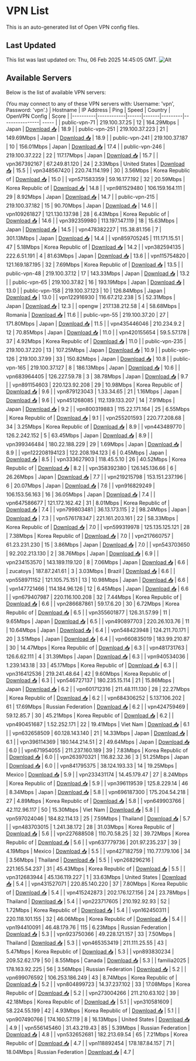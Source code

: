 # VPN List

This is an auto-generated list of Open VPN config files.

## Last Updated

This list was last updated on: Thu, 06 Feb 2025 14:45:05 GMT.
![Alt](https://repobeats.axiom.co/api/embed/186b98318ef1479477931607c1ad7d823f12451f.svg "Repobeats analytics image")

## Available Servers

Below is the list of available VPN servers:

(You may connect to any of these VPN servers with: Username: 'vpn', Password: 'vpn'.)
| Hostname | IP Address | Ping | Speed | Country | OpenVPN Config | Score |
|----------|------------|------|-------|---------|----------------| ----- |
| public-vpn-71 | 219.100.37.25 | 12 | 164.29Mbps | Japan | [Download 📥](./configs/server_0_JP.ovpn) | 18.9 |
| public-vpn-251 | 219.100.37.223 | 21 | 149.69Mbps | Japan | [Download 📥](./configs/server_1_JP.ovpn) | 18.9 |
| public-vpn-241 | 219.100.37.187 | 10 | 156.01Mbps | Japan | [Download 📥](./configs/server_2_JP.ovpn) | 17.4 |
| public-vpn-246 | 219.100.37.222 | 22 | 117.17Mbps | Japan | [Download 📥](./configs/server_3_JP.ovpn) | 15.7 |
| vpn367392167 | 67.249.81.120 | 24 | 2.33Mbps | United States | [Download 📥](./configs/server_4_US.ovpn) | 15.5 |
| vpn348567420 | 220.74.114.199 | 30 | 3.56Mbps | Korea Republic of | [Download 📥](./configs/server_5_KR.ovpn) | 15.0 |
| vpn571583359 | 59.16.177.192 | 32 | 20.59Mbps | Korea Republic of | [Download 📥](./configs/server_6_KR.ovpn) | 14.8 |
| vpn981529480 | 106.159.164.111 | 29 | 8.92Mbps | Japan | [Download 📥](./configs/server_7_JP.ovpn) | 14.7 |
| public-vpn-215 | 219.100.37.182 | 15 | 90.70Mbps | Japan | [Download 📥](./configs/server_8_JP.ovpn) | 14.6 |
| vpn109261827 | 121.130.137.98 | 28 | 6.43Mbps | Korea Republic of | [Download 📥](./configs/server_9_KR.ovpn) | 14.6 |
| vpn392359980 | 113.197.147.119 | 18 | 15.63Mbps | Japan | [Download 📥](./configs/server_10_JP.ovpn) | 14.5 |
| vpn478382227 | 115.38.81.156 | 7 | 301.13Mbps | Japan | [Download 📥](./configs/server_11_JP.ovpn) | 14.4 |
| vpn859705245 | 111.171.15.51 | 47 | 5.18Mbps | Korea Republic of | [Download 📥](./configs/server_12_KR.ovpn) | 14.2 |
| vpn382594135 | 222.6.51.191 | 4 | 81.63Mbps | Japan | [Download 📥](./configs/server_13_JP.ovpn) | 13.6 |
| vpn115754820 | 121.169.187.195 | 32 | 7.69Mbps | Korea Republic of | [Download 📥](./configs/server_14_KR.ovpn) | 13.5 |
| public-vpn-48 | 219.100.37.12 | 17 | 143.33Mbps | Japan | [Download 📥](./configs/server_15_JP.ovpn) | 13.2 |
| public-vpn-65 | 219.100.37.82 | 16 | 193.19Mbps | Japan | [Download 📥](./configs/server_16_JP.ovpn) | 13.0 |
| public-vpn-158 | 219.100.37.123 | 10 | 126.84Mbps | Japan | [Download 📥](./configs/server_17_JP.ovpn) | 13.0 |
| vpn122916930 | 116.67.212.238 | 5 | 52.31Mbps | Japan | [Download 📥](./configs/server_18_JP.ovpn) | 12.3 |
| opengw | 217.138.212.58 | 4 | 58.68Mbps | Romania | [Download 📥](./configs/server_19_RO.ovpn) | 11.6 |
| public-vpn-55 | 219.100.37.20 | 27 | 171.80Mbps | Japan | [Download 📥](./configs/server_20_JP.ovpn) | 11.5 |
| vpn435446046 | 210.234.9.2 | 12 | 70.85Mbps | Japan | [Download 📥](./configs/server_21_JP.ovpn) | 11.0 |
| vpn420155654 | 59.5.57.178 | 37 | 4.92Mbps | Korea Republic of | [Download 📥](./configs/server_22_KR.ovpn) | 11.0 |
| public-vpn-235 | 219.100.37.220 | 13 | 107.25Mbps | Japan | [Download 📥](./configs/server_23_JP.ovpn) | 10.9 |
| public-vpn-126 | 219.100.37.99 | 33 | 150.82Mbps | Japan | [Download 📥](./configs/server_24_JP.ovpn) | 10.8 |
| public-vpn-165 | 219.100.37.127 | 8 | 186.13Mbps | Japan | [Download 📥](./configs/server_25_JP.ovpn) | 10.6 |
| vpn683964405 | 126.227.59.78 | 3 | 38.78Mbps | Japan | [Download 📥](./configs/server_26_JP.ovpn) | 9.7 |
| vpn891154603 | 220.123.92.208 | 29 | 10.98Mbps | Korea Republic of | [Download 📥](./configs/server_27_KR.ovpn) | 9.6 |
| vpn879123043 | 1.33.34.65 | 21 | 1.16Mbps | Japan | [Download 📥](./configs/server_28_JP.ovpn) | 9.6 |
| vpn451268085 | 112.139.133.207 | 14 | 7.91Mbps | Japan | [Download 📥](./configs/server_29_JP.ovpn) | 9.2 |
| vpn800319883 | 115.22.171.164 | 25 | 6.55Mbps | Korea Republic of | [Download 📥](./configs/server_30_KR.ovpn) | 9.1 |
| vpn255201593 | 220.77.208.68 | 34 | 3.25Mbps | Korea Republic of | [Download 📥](./configs/server_31_KR.ovpn) | 8.9 |
| vpn443489770 | 126.2.242.152 | 5 | 63.45Mbps | Japan | [Download 📥](./configs/server_32_JP.ovpn) | 8.9 |
| vpn399346484 | 180.22.188.229 | 29 | 1.69Mbps | Japan | [Download 📥](./configs/server_33_JP.ovpn) | 8.9 |
| vpn122208194123 | 122.208.194.123 | 6 | 0.45Mbps | Japan | [Download 📥](./configs/server_34_JP.ovpn) | 8.5 |
| vpn333627903 | 118.45.5.10 | 26 | 40.52Mbps | Korea Republic of | [Download 📥](./configs/server_35_KR.ovpn) | 8.2 |
| vpn358392380 | 126.145.136.66 | 6 | 26.26Mbps | Japan | [Download 📥](./configs/server_36_JP.ovpn) | 7.7 |
| vpn219215798 | 153.151.237.196 | 6 | 20.07Mbps | Japan | [Download 📥](./configs/server_37_JP.ovpn) | 7.6 |
| vpn916829249 | 106.153.56.163 | 16 | 36.05Mbps | Japan | [Download 📥](./configs/server_38_JP.ovpn) | 7.4 |
| vpn647586677 | 121.172.162.42 | 31 | 8.01Mbps | Korea Republic of | [Download 📥](./configs/server_39_KR.ovpn) | 7.4 |
| vpn799803481 | 36.13.173.115 | 2 | 98.24Mbps | Japan | [Download 📥](./configs/server_40_JP.ovpn) | 7.3 |
| vpn576178347 | 221.161.203.161 | 22 | 58.33Mbps | Korea Republic of | [Download 📥](./configs/server_41_KR.ovpn) | 7.0 |
| vpn599319978 | 125.135.125.121 | 28 | 7.38Mbps | Korea Republic of | [Download 📥](./configs/server_42_KR.ovpn) | 7.0 |
| vpn217660757 | 61.23.231.230 | 15 | 3.86Mbps | Japan | [Download 📥](./configs/server_43_JP.ovpn) | 7.0 |
| vpn543703650 | 92.202.213.130 | 2 | 38.76Mbps | Japan | [Download 📥](./configs/server_44_JP.ovpn) | 6.9 |
| vpn234153570 | 143.189.119.120 | 8 | 7.06Mbps | Japan | [Download 📥](./configs/server_45_JP.ovpn) | 6.6 |
| zucatoys | 187.87.241.61 | 3 | 3.03Mbps | Brazil | [Download 📥](./configs/server_46_BR.ovpn) | 6.6 |
| vpn558971152 | 121.105.75.151 | 13 | 10.98Mbps | Japan | [Download 📥](./configs/server_47_JP.ovpn) | 6.6 |
| vpn147721466 | 114.184.96.126 | 12 | 6.45Mbps | Japan | [Download 📥](./configs/server_48_JP.ovpn) | 6.6 |
| vpn679407987 | 220.116.100.208 | 32 | 7.44Mbps | Korea Republic of | [Download 📥](./configs/server_49_KR.ovpn) | 6.6 |
| vpn286687861 | 59.17.6.20 | 30 | 6.72Mbps | Korea Republic of | [Download 📥](./configs/server_50_KR.ovpn) | 6.5 |
| vpn355601877 | 126.31.57.99 | 11 | 9.65Mbps | Japan | [Download 📥](./configs/server_51_JP.ovpn) | 6.5 |
| vpn490897703 | 220.26.103.76 | 11 | 10.64Mbps | Japan | [Download 📥](./configs/server_52_JP.ovpn) | 6.4 |
| vpn548423948 | 124.211.70.171 | 20 | 3.51Mbps | Japan | [Download 📥](./configs/server_53_JP.ovpn) | 6.4 |
| vpn660835019 | 183.99.210.87 | 30 | 14.47Mbps | Korea Republic of | [Download 📥](./configs/server_54_KR.ovpn) | 6.3 |
| vpn481731763 | 126.6.62.111 | 4 | 31.39Mbps | Japan | [Download 📥](./configs/server_55_JP.ovpn) | 6.3 |
| vpn940534036 | 1.239.143.18 | 33 | 45.17Mbps | Korea Republic of | [Download 📥](./configs/server_56_KR.ovpn) | 6.3 |
| vpn316412536 | 219.241.48.64 | 42 | 9.60Mbps | Korea Republic of | [Download 📥](./configs/server_57_KR.ovpn) | 6.3 |
| vpn546727137 | 180.235.15.114 | 21 | 15.86Mbps | Japan | [Download 📥](./configs/server_58_JP.ovpn) | 6.2 |
| vpn601712316 | 211.48.111.130 | 28 | 22.27Mbps | Korea Republic of | [Download 📥](./configs/server_59_KR.ovpn) | 6.2 |
| vpn684306252 | 5.137.106.202 | 61 | 17.69Mbps | Russian Federation | [Download 📥](./configs/server_60_RU.ovpn) | 6.2 |
| vpn424759469 | 59.12.85.7 | 30 | 45.21Mbps | Korea Republic of | [Download 📥](./configs/server_61_KR.ovpn) | 6.2 |
| vpn490451687 | 1.52.252.171 | 22 | 19.41Mbps | Viet Nam | [Download 📥](./configs/server_62_VN.ovpn) | 6.1 |
| vpn632658509 | 60.128.143.140 | 21 | 14.33Mbps | Japan | [Download 📥](./configs/server_63_JP.ovpn) | 6.1 |
| vpn396114369 | 180.144.214.51 | 2 | 49.64Mbps | Japan | [Download 📥](./configs/server_64_JP.ovpn) | 6.0 |
| vpn671954055 | 211.237.160.189 | 39 | 7.83Mbps | Korea Republic of | [Download 📥](./configs/server_65_KR.ovpn) | 6.0 |
| vpn263970321 | 116.82.32.36 | 3 | 51.25Mbps | Japan | [Download 📥](./configs/server_66_JP.ovpn) | 6.0 |
| vpn841795375 | 38.124.193.33 | 14 | 19.25Mbps | Mexico | [Download 📥](./configs/server_67_MX.ovpn) | 5.9 |
| vpn233431174 | 14.45.179.47 | 27 | 8.24Mbps | Korea Republic of | [Download 📥](./configs/server_68_KR.ovpn) | 5.9 |
| vpn396119539 | 125.8.229.14 | 46 | 8.34Mbps | Japan | [Download 📥](./configs/server_69_JP.ovpn) | 5.8 |
| vpn696187300 | 175.204.54.218 | 27 | 4.89Mbps | Korea Republic of | [Download 📥](./configs/server_70_KR.ovpn) | 5.8 |
| vpn649903766 | 42.112.96.117 | 50 | 15.30Mbps | Viet Nam | [Download 📥](./configs/server_71_VN.ovpn) | 5.8 |
| vpn597024046 | 184.82.114.13 | 25 | 7.59Mbps | Thailand | [Download 📥](./configs/server_72_TH.ovpn) | 5.7 |
| vpn483703015 | 1.241.38.172 | 28 | 31.03Mbps | Korea Republic of | [Download 📥](./configs/server_73_KR.ovpn) | 5.6 |
| vpn227688508 | 110.70.58.25 | 32 | 39.72Mbps | Korea Republic of | [Download 📥](./configs/server_74_KR.ovpn) | 5.6 |
| vpn637779736 | 201.97.235.237 | 39 | 4.19Mbps | Mexico | [Download 📥](./configs/server_75_MX.ovpn) | 5.5 |
| vpn427182759 | 110.77.179.106 | 34 | 3.56Mbps | Thailand | [Download 📥](./configs/server_76_TH.ovpn) | 5.5 |
| vpn268296216 | 221.165.54.237 | 31 | 45.43Mbps | Korea Republic of | [Download 📥](./configs/server_77_KR.ovpn) | 5.5 |
| vpn312683944 | 45.136.119.227 | 1 | 33.63Mbps | United States | [Download 📥](./configs/server_78_US.ovpn) | 5.4 |
| vpn431527071 | 220.85.140.220 | 37 | 7.80Mbps | Korea Republic of | [Download 📥](./configs/server_79_KR.ovpn) | 5.4 |
| vpn415242873 | 202.176.127.156 | 24 | 23.78Mbps | Thailand | [Download 📥](./configs/server_80_TH.ovpn) | 5.4 |
| vpn223717605 | 210.192.92.93 | 52 | 1.72Mbps | Korea Republic of | [Download 📥](./configs/server_81_KR.ovpn) | 5.4 |
| vpn162450311 | 220.118.101.155 | 32 | 46.06Mbps | Korea Republic of | [Download 📥](./configs/server_82_KR.ovpn) | 5.4 |
| vpn194410091 | 46.48.179.76 | 115 | 6.23Mbps | Russian Federation | [Download 📥](./configs/server_83_RU.ovpn) | 5.3 |
| vpn923750366 | 49.228.121.157 | 33 | 7.50Mbps | Thailand | [Download 📥](./configs/server_84_TH.ovpn) | 5.3 |
| vpn465353419 | 211.111.25.55 | 43 | 5.47Mbps | Korea Republic of | [Download 📥](./configs/server_85_KR.ovpn) | 5.3 |
| vpn893830234 | 209.52.62.179 | 50 | 8.55Mbps | Canada | [Download 📥](./configs/server_86_CA.ovpn) | 5.3 |
| familia2025 | 178.163.92.225 | 56 | 3.56Mbps | Russian Federation | [Download 📥](./configs/server_87_RU.ovpn) | 5.2 |
| vpn699076592 | 106.253.186.249 | 43 | 8.74Mbps | Korea Republic of | [Download 📥](./configs/server_88_KR.ovpn) | 5.2 |
| vpn804899723 | 14.37.237.102 | 33 | 17.08Mbps | Korea Republic of | [Download 📥](./configs/server_89_KR.ovpn) | 5.2 |
| vpn273004266 | 211.210.63.102 | 39 | 42.18Mbps | Korea Republic of | [Download 📥](./configs/server_90_KR.ovpn) | 5.1 |
| vpn310581609 | 58.224.55.199 | 42 | 4.93Mbps | Korea Republic of | [Download 📥](./configs/server_91_KR.ovpn) | 5.1 |
| vpn907490766 | 174.160.57.119 | 8 | 16.13Mbps | United States | [Download 📥](./configs/server_92_US.ovpn) | 4.9 |
| vpn556145460 | 31.43.219.43 | 85 | 5.39Mbps | Russian Federation | [Download 📥](./configs/server_93_RU.ovpn) | 4.8 |
| vpn532652681 | 182.213.69.54 | 65 | 7.21Mbps | Korea Republic of | [Download 📥](./configs/server_94_KR.ovpn) | 4.7 |
| vpn118892454 | 178.187.84.157 | 71 | 18.04Mbps | Russian Federation | [Download 📥](./configs/server_95_RU.ovpn) | 4.7 |
